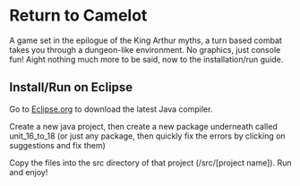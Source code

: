 <h1>Return to Camelot</h1>
  
 A game set in the epilogue of the King Arthur myths, a turn based combat takes you through a dungeon-like environment. No graphics, just console fun!
 Aight nothing much more to be said, now to the installation/run guide.
 
 <h2>Install/Run on Eclipse</h2>
 
 Go to [Eclipse.org](https://www.eclipse.org/downloads/download.php?file=/technology/epp/downloads/release/2023-06/R/eclipse-java-2023-06-R-win32-x86_64.zip) to download the latest Java compiler.
 
 Create a new java project, then create a new package underneath called unit_16_to_18 (or just any package, then quickly fix the errors by clicking on suggestions and fix them)
 
 Copy the files into the src directory of that project (/src/[project name]). Run and enjoy!
